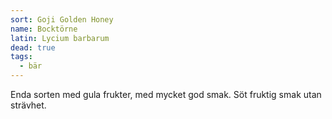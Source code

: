 ```yaml
---
sort: Goji Golden Honey
name: Bocktörne
latin: Lycium barbarum
dead: true
tags:
  - bär
---
```


Enda sorten med gula frukter, med mycket god smak. Söt fruktig smak utan strävhet.

